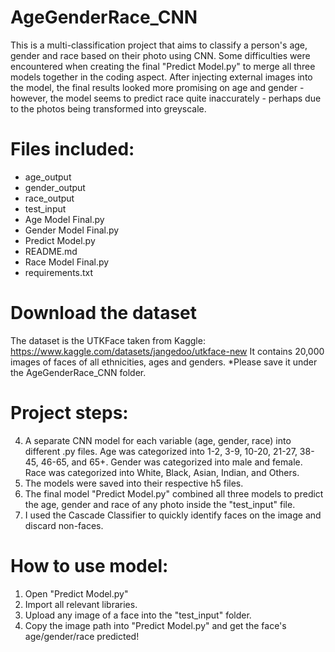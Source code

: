 # AgeGenderRace_CNN

This is a multi-classification project that aims to classify a person's age, gender and race based on their photo using CNN. Some difficulties were encountered when creating the final "Predict Model.py" to merge all three models together in the coding aspect. After injecting external images into the model, the final results looked more promising on age and gender - however, the model seems to predict race quite inaccurately - perhaps due to the photos being transformed into greyscale.


# Files included:
- age_output
- gender_output
- race_output
- test_input
- Age Model Final.py
- Gender Model Final.py
- Predict Model.py
- README.md
- Race Model Final.py
- requirements.txt


# Download the dataset
The dataset is the UTKFace taken from Kaggle: https://www.kaggle.com/datasets/jangedoo/utkface-new
It contains 20,000 images of faces of all ethnicities, ages and genders.
*Please save it under the AgeGenderRace_CNN folder.


# Project steps:
4. A separate CNN model for each variable (age, gender, race) into different .py files.
  Age was categorized into 1-2, 3-9, 10-20, 21-27, 38-45, 46-65, and 65+.
  Gender was categorized into male and female.
  Race was categorized into White, Black, Asian, Indian, and Others.
2. The models were saved into their respective h5 files.
3. The final model "Predict Model.py" combined all three models to predict the age, gender and race of any photo inside the "test_input" file.
4. I used the Cascade Classifier to quickly identify faces on the image and discard non-faces.


# How to use model:
1. Open "Predict Model.py"
2. Import all relevant libraries. 
3. Upload any image of a face into the "test_input" folder.
4. Copy the image path into "Predict Model.py" and get the face's age/gender/race predicted!

